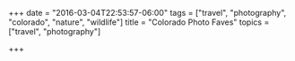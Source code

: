 +++
date = "2016-03-04T22:53:57-06:00"
tags = ["travel", "photography", "colorado", "nature", "wildlife"]
title = "Colorado Photo Faves"
topics = ["travel", "photography"]

+++



